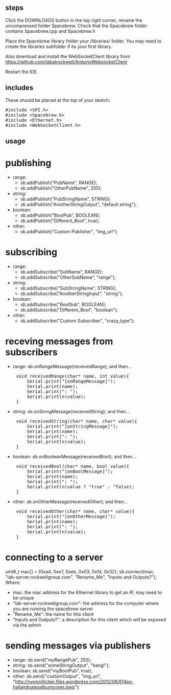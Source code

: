steps
-------------

Click the DOWNLOADS button in the top right corner, rename the uncompressed folder Spacebrew. Check that the Spacebrew folder contains Spacebrew.cpp and Spacebrew.h

Place the Spacebrew library folder your <arduinosketchfolder>/libraries/ folder. You may need to create the libraries subfolder if its your first library. 

Also download and install the WebSocketClient library from https://github.com/labatrockwell/ArduinoWebsocketClient

Restart the IDE.

includes
--------------

These should be placed at the top of your sketch:

<pre>
#include &lt;SPI.h>
#include &lt;Spacebrew.h>
#include &lt;Ethernet.h>
#include &lt;WebSocketClient.h>
</pre>

usage
--------------
publishing
==============

* range:
    * sb.addPublish("PubName", RANGE);
    * sb.addPublish("OtherPubName", 255);
* string:
    * sb.addPublish("PubStringName", STRING);
    * sb.addPublish("AnotherStringOutput", "default string");
* boolean:
    * sb.addPublish("BoolPub", BOOLEAN);
    * sb.addPublish("Different_Bool", true);
* other:
    * sb.addPublish("Custom Publisher", "img_url");

subscribing
=============
* range:
    * sb.addSubscribe("SubName", RANGE);
    * sb.addSubscribe("OtherSubName", "range");
* string:
    * sb.addSubscribe("SubStringName", STRING);
    * sb.addSubscribe("AnotherStringInput", "string");
* boolean:
    * sb.addSubscribe("BoolSub", BOOLEAN);
    * sb.addSubscribe("Different_Bool", "boolean");
* other:
    * sb.addSubscribe("Custom Subscriber", "crazy_type");

receving messages from subscribers
=========================
* range:
    sb.onRangeMessage(receivedRange);
    and then...
<pre>
    void receivedRange(char* name, int value){
        Serial.print("[onRangeMessage]");
        Serial.print(name);
        Serial.print(": ");
        Serial.println(value);
    }
</pre>
* string:
    sb.onStringMessage(receivedString);
    and then...
<pre>
    void receivedString(char* name, char* value){
        Serial.print("[onStringMessage]");
        Serial.print(name);
        Serial.print(": ");
        Serial.println(value);
    }
</pre>
* boolean:
    sb.onBooleanMessage(receivedBool);
    and then...
<pre>
    void receivedBool(char* name, bool value){
        Serial.print("[onBoolMessage]");
        Serial.print(name);
        Serial.print(": ");
        Serial.println(value ? "true" : "false);
    }
</pre>
* other:
    sb.onOtherMessage(receivedOther);
    and then...
<pre>
    void receivedOther(char* name, char* value){
        Serial.print("[onOtherMessage]");
        Serial.print(name);
        Serial.print(": ");
        Serial.println(value);
    }
</pre>

connecting to a server
=================
uint8_t mac[] = {0xa4, 0xe7, 0xee, 0x03, 0xfd, 0x32};
sb.connect(mac, "lab-server.rockwellgroup.com", "Rename_Me", "Inputs and Outputs?");
Where:
* mac: the mac address for the Ethernet library to get an IP, may need to be unique
* "lab-server.rockwellgroup.com": the address for the computer where you are running the spacebrew server
* "Rename_Me": the name for this client
* "Inputs and Outputs?": a description for this client which will be exposed via the admin


sending messages via publishers
================
* range:
    sb.send("myRangePub", 255);
* string:
    sb.send("someStringOutput", "bang!");
* boolean:
    sb.send("myBoolPub", true);
* other:
    sb.send("customOutput", "img_url", "http://nyopoliticker.files.wordpress.com/2012/08/614px-hallandoatesalbumcover.jpeg");
